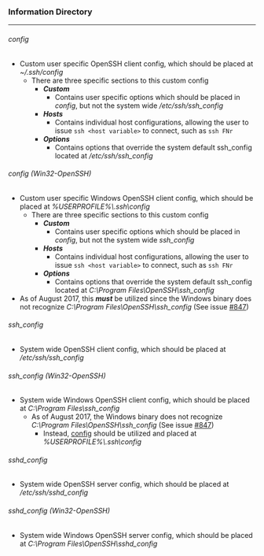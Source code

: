 ### Information Directory ###
---
###### config ######
- Custom user specific OpenSSH client config, which should be placed at _~/.ssh/config_
  - There are three specific sections to this custom config
    - **_Custom_**
      - Contains user specific options which should be placed in _config_, but not the system wide _/etc/ssh/ssh_config_
    - **_Hosts_**
      - Contains individual host configurations, allowing the user to issue `ssh <host variable>` to connect, such as `ssh FNr`
    - **_Options_**
      - Contains options that override the system default ssh_config located at _/etc/ssh/ssh_config_

###### config (Win32-OpenSSH) ######
- Custom user specific Windows OpenSSH client config, which should be placed at _%USERPROFILE%\\.ssh\config_
  - There are three specific sections to this custom config
    - **_Custom_**
      - Contains user specific options which should be placed in _config_, but not the system wide _ssh_config_
    - **_Hosts_**
      - Contains individual host configurations, allowing the user to issue `ssh <host variable>` to connect, such as `ssh FNr`
    - **_Options_**
      - Contains options that override the system default ssh_config located at _C:\Program Files\OpenSSH\ssh_config_
- As of August 2017, this **_must_** be utilized since the Windows binary does not recognize _C:\Program Files\OpenSSH\ssh_config_ (See issue [#847](https://github.com/PowerShell/Win32-OpenSSH/issues/847))

###### ssh_config ######
- System wide OpenSSH client config, which should be placed at _/etc/ssh/ssh_config_

###### ssh_config (Win32-OpenSSH) ######
- System wide Windows OpenSSH client config, which should be placed at _C:\Program Files\ssh_config_
  - As of August 2017, the Windows binary does not recognize _C:\Program Files\OpenSSH\ssh_config_ (See issue [#847](https://github.com/PowerShell/Win32-OpenSSH/issues/847))
    - Instead, [config](https://github.com/JW0914/Wikis/blob/master/Scripts%2BConfigs/OpenSSH/config%20(Win32-OpenSSH)) should be utilized and placed at _%USERPROFILE%\\.ssh\config_

###### sshd_config ######
- System wide OpenSSH server config, which should be placed at _/etc/ssh/sshd_config_

###### sshd_config (Win32-OpenSSH) ######
- System wide Windows OpenSSH server config, which should be placed at _C:\Program Files\OpenSSH\sshd_config_
